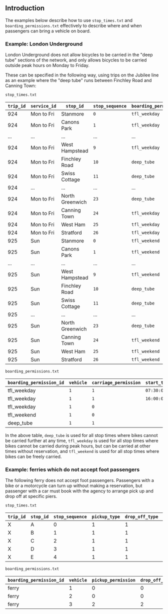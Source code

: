 ## Introduction

The examples below describe how to use `stop_times.txt` and `boarding_permissions.txt` effectively to describe where and when passengers can bring a vehicle on board.

### Example: London Underground

London Underground does not allow bicycles to be carried in the "deep tube" sections of the network, and only allows bicycles to be carried outside peak hours on Monday to Friday.

These can be specified in the following way, using trips on the Jubilee line as an example where the "deep tube" runs between Finchley Road and Canning Town:

`stop_times.txt`

| `trip_id` | `service_id` | `stop_id`       | `stop_sequence` | `boarding_permission_id` |
|-----------|--------------|-----------------|-----------------|--------------------------|
| 924       | Mon to Fri   | Stanmore        | `0`             | `tfl_weekday`            |
| 924       | Mon to Fri   | Canons Park     | `1`             | `tfl_weekday`            |
| ...       | ...          | ...             | ...             | ...                      |
| 924       | Mon to Fri   | West Hampstead  | `9`             | `tfl_weekday`            |
| 924       | Mon to Fri   | Finchley Road   | `10`            | `deep_tube`              |
| 924       | Mon to Fri   | Swiss Cottage   | `11`            | `deep_tube`              |
| 924       | ...          | ...             | ...             | ...                      |
| 924       | Mon to Fri   | North Greenwich | `23`            | `deep_tube`              |
| 924       | Mon to Fri   | Canning Town    | `24`            | `tfl_weekday`            |
| 924       | Mon to Fri   | West Ham        | `25`            | `tfl_weekday`            |
| 924       | Mon to Fri   | Stratford       | `26`            | `tfl_weekday`            |
| 925       | Sun          | Stanmore        | `0`             | `tfl_weekend`            |
| 925       | Sun          | Canons Park     | `1`             | `tfl_weekend`            |
| ...       | ...          | ...             | ...             | ...                      |
| 925       | Sun          | West Hampstead  | `9`             | `tfl_weekend`            |
| 925       | Sun          | Finchley Road   | `10`            | `deep_tube`              |
| 925       | Sun          | Swiss Cottage   | `11`            | `deep_tube`              |
| 925       | ...          | ...             | ...             | ...                      |
| 925       | Sun          | North Greenwich | `23`            | `deep_tube`              |
| 925       | Sun          | Canning Town    | `24`            | `tfl_weekend`            |
| 925       | Sun          | West Ham        | `25`            | `tfl_weekend`            |
| 925       | Sun          | Stratford       | `26`            | `tfl_weekend`            |

`boarding_permissions.txt`

| `boarding_permission_id` | `vehicle` | `carriage_permission` | `start_time` | `end_time` |
|--------------------------|-----------|-----------------------|--------------|------------|
| tfl_weekday              | `1`       | `1`                   | `07:30:00`   | `09:30:00` |
| tfl_weekday              | `1`       | `1`                   | `16:00:00`   | `19:00:00` |
| tfl_weekday              | `1`       | `0`                   |              |            |
| tfl_weekend              | `1`       | `0`                   |              |            |
| deep_tube                | `1`       | `1`                   |              |            |

In the above table, `deep_tube` is used for all stop times where bikes cannot be carried further at any time,
`tfl_weekday` is used for all stop times where bikes cannot be carried during peak hours, but can be carried at other times without reservation,
and `tfl_weekend` is used for all stop times where bikes can be freely carried.

### Example: ferries which do not accept foot passengers

The following ferry does not accept foot passengers. Passengers with a bike or a motorcycle can turn up without making a reservation,
but passenger with a car must book with the agency to arrange pick up and drop off at specific piers.

`stop_times.txt`

| `trip_id` | `stop_id` | `stop_sequence` | `pickup_type` | `drop_off_type` | `boarding_permission_id` |
|-----------|-----------|-----------------|---------------|-----------------|--------------------------|
| X         | A         | 0               | 1             | 1               | ferry                    |
| X         | B         | 1               | 1             | 1               | ferry                    |
| X         | C         | 2               | 1             | 1               | ferry                    |
| X         | D         | 3               | 1             | 1               | ferry                    |
| X         | E         | 4               | 1             | 1               | ferry                    |

`boarding_permissions.txt`

| `boarding_permission_id` | `vehicle` | `pickup_permission` | `drop_off_permission` |
|--------------------------|-----------|---------------------|-----------------------|
| ferry                    | 1         | 0                   | 0                     |
| ferry                    | 2         | 0                   | 0                     |
| ferry                    | 3         | 2                   | 2                     |